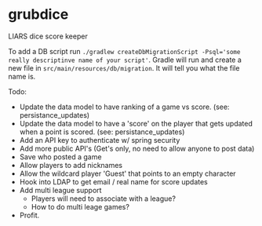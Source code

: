 grubdice
========

LIARS dice score keeper

To add a DB script run `./gradlew createDbMigrationScript -Psql='some really descriptinve name of your script'`. Gradle will run and create a new file in `src/main/resources/db/migration`. It will tell you what the file name is.

Todo:
* Update the data model to have ranking of a game vs score.  (see: persistance_updates)
* Update the data model to have a 'score' on the player that gets updated when a point is scored. (see: persistance_updates)
* Add an API key to authenticate w/ spring security
* Add more public API's (Get's only, no need to allow anyone to post data)
* Save who posted a game
* Allow players to add nicknames
* Allow the wildcard player 'Guest' that points to an empty character
* Hook into LDAP to get email / real name for score updates
* Add multi league support
   * Players will need to associate with a league?
   * How to do multi leage games?
* Profit.
